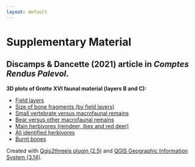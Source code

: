 ```yaml
---
layout: default
---
```

# Supplementary Material 
## Discamps & Dancette (2021) article in *Comptes Rendus Palevol*. 

**3D plots of Grotte XVI faunal material (layers B and C):**

* [Field layers](./layers.html)
* [Size of bone fragments (by field layers)](./layers_size.html)
* [Small vertebrate versus macrofaunal remains](./svert.html)
* [Bear versus other macrofaunal remains](./bear.html)
* [Main herbivores (reindeer, ibex and red deer)](./mainherb.html)
* [All identified herbivores](./allherb.html)
* [Burnt bones](./burnt.html)

Created with [Qgis2threejs plugin (2.5)](https://qgis2threejs.readthedocs.io/en/docs/) and [QGIS Geographic Information System (3.14)](http://qgis.osgeo.org/).
